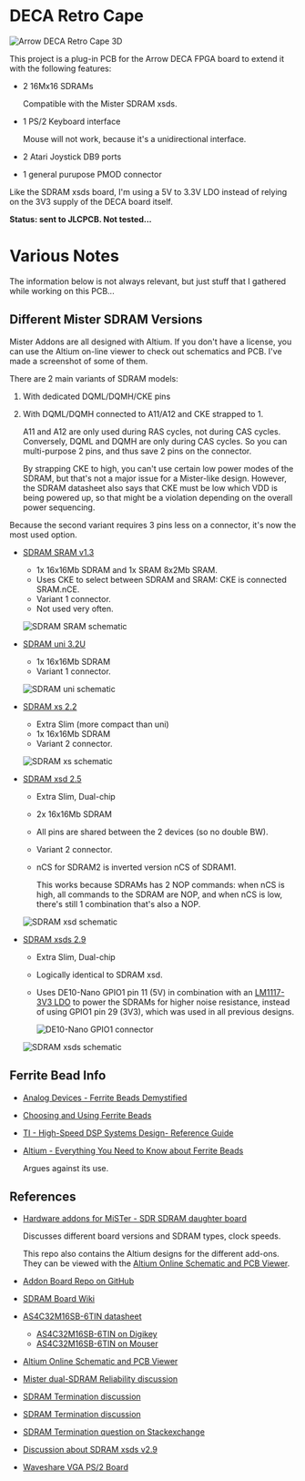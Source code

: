 
# DECA Retro Cape

![Arrow DECA Retro Cape 3D](./doc/arrow_deca_retro_cape_3d.png) 

This project is a plug-in PCB for the Arrow DECA FPGA board to extend it with the
following features:

* 2 16Mx16 SDRAMs

    Compatible with the Mister SDRAM xsds. 

* 1 PS/2 Keyboard interface

    Mouse will not work, because it's a unidirectional interface.

* 2 Atari Joystick DB9 ports 

* 1 general purupose PMOD connector

Like the SDRAM xsds board, I'm using a 5V to 3.3V LDO instead of relying on the 3V3
supply of the DECA board itself.

**Status: sent to JLCPCB. Not tested...**


# Various Notes

The information below is not always relevant, but just stuff that I gathered while
working on this PCB...

## Different Mister SDRAM Versions

Mister Addons are all designed with Altium. If you don't have a license, you can use
the Altium on-line viewer to check out schematics and PCB. I've made a screenshot of some
of them.

There are 2 main variants of SDRAM models:

1. With dedicated DQML/DQMH/CKE pins
1. With DQML/DQMH connected to A11/A12 and CKE strapped to 1.

    A11 and A12 are only used during RAS cycles, not during CAS cycles. Conversely, 
    DQML and DQMH are only during CAS cycles. So you can multi-purpose 2 pins, and thus
    save 2 pins on the connector.

    By strapping CKE to high, you can't use certain low power modes of the SDRAM, but
    that's not a major issue for a Mister-like design. However, the SDRAM datasheet
    also says that CKE must be low which VDD is being powered up, so that might
    be a violation depending on the overall power sequencing.

Because the second variant requires 3 pins less on a connector, it's now the most used option.


* [SDRAM SRAM v1.3](https://github.com/MiSTer-devel/Hardware_MiSTer/tree/master/Addons/SDRAM_SRAM)

    * 1x 16x16Mb SDRAM and 1x SRAM 8x2Mb SRAM.
    * Uses CKE to select between SDRAM and SRAM: CKE is connected SRAM.nCE.
    * Variant 1 connector.
    * Not used very often.

    ![SDRAM SRAM schematic](./doc/sdram_sram.png)

* [SDRAM uni 3.2U](https://github.com/MiSTer-devel/Hardware_MiSTer/tree/master/Addons/SDRAM_uni)

    * 1x 16x16Mb SDRAM
    * Variant 1 connector.

    ![SDRAM uni schematic](./doc/sdram_uni.png)

* [SDRAM xs 2.2](https://github.com/MiSTer-devel/Hardware_MiSTer/tree/master/Addons/SDRAM_xs)

    * Extra Slim (more compact than uni)
    * 1x 16x16Mb SDRAM
    * Variant 2 connector.

    ![SDRAM xs schematic](./doc/sdram_xs.png)

* [SDRAM xsd 2.5](https://github.com/MiSTer-devel/Hardware_MiSTer/tree/master/Addons/SDRAM_xsd)

    * Extra Slim, Dual-chip
    * 2x 16x16Mb SDRAM
    * All pins are shared between the 2 devices (so no double BW).
    * Variant 2 connector.
    * nCS for SDRAM2 is inverted version nCS of SDRAM1.

        This works because SDRAMs has 2 NOP commands: when nCS is high, all commands to the
        SDRAM are NOP, and when nCS is low, there's still 1 combination that's also a NOP.

    ![SDRAM xsd schematic](./doc/sdram_xsd.png)

* [SDRAM xsds 2.9](https://github.com/MiSTer-devel/Hardware_MiSTer/tree/master/Addons/SDRAM_xsds)

    * Extra Slim, Dual-chip
    * Logically identical to SDRAM xsd.
    * Uses DE10-Nano GPIO1 pin 11 (5V) in combination with an 
      [LM1117-3V3 LDO](https://www.ti.com/lit/ds/symlink/lm1117.pdf) to power the SDRAMs for
      higher noise resistance, instead of using GPIO1 pin 29 (3V3), which was used in all
      previous designs.

      ![DE10-Nano GPIO1 connector](./doc/DE10_nano_GPIO1.png)

    ![SDRAM xsds schematic](./doc/sdram_xsds.png)


## Ferrite Bead Info

* [Analog Devices - Ferrite Beads Demystified](https://www.analog.com/media/en/technical-documentation/application-notes/AN-1368.pdf)
* [Choosing and Using Ferrite Beads](https://www.allaboutcircuits.com/technical-articles/choosing-and-using-ferrite-beads/)
* [TI - High-Speed DSP Systems Design- Reference Guide](https://www.ti.com.cn/cn/lit/ug/spru889/spru889.pdf)
* [Altium - Everything You Need to Know about Ferrite Beads](https://resources.altium.com/p/everything-you-need-to-know-about-ferrite-beads)

    Argues against its use.

## References

* [Hardware addons for MiSTer - SDR SDRAM daughter board](https://github.com/MiSTer-devel/Hardware_MiSTer#sdr-sdram-daughter-board)

    Discusses different board versions and SDRAM types, clock speeds.

    This repo also contains the Altium designs for the different add-ons. They can be viewed with the
    [Altium Online Schematic and PCB Viewer](https://www.altium.com/viewer/).

* [Addon Board Repo on GitHub](https://github.com/MiSTer-devel/Hardware_MiSTer/tree/master/Addons)

* [SDRAM Board Wiki](https://github.com/MiSTer-devel/Main_MiSTer/wiki/SDRAM-Board)

* [AS4C32M16SB-6TIN datasheet](https://www.mouser.com/datasheet/2/12/512M%20SDRAM_%20B%20die_AS4C32M16SB-7TCN-7TIN-6TIN_Rev%201-1265391.pdf)

    * [AS4C32M16SB-6TIN on Digikey](https://www.digikey.com/en/products/detail/alliance-memory-inc/AS4C32M16SB-6TIN/6716555)
    * [AS4C32M16SB-6TIN on Mouser](https://www.mouser.com/ProductDetail/913-AS4C32M16SB-6TIN)

* [Altium Online Schematic and PCB Viewer](https://www.altium.com/viewer/)

* [Mister dual-SDRAM Reliability discussion](https://misterfpga.org/viewtopic.php?t=1727)
* [SDRAM Termination discussion](https://www.electronicspoint.com/forums/threads/sdram-clock-termination.19018/)
* [SDRAM Termination discussion](https://designhelp.fedevel.com/forum/test/pcb-layout/82-sdr-sdram-layout-recommendations)
* [SDRAM Termination question on Stackexchange](https://electronics.stackexchange.com/questions/38718/termination-resistors-are-they-needed)
* [Discussion about SDRAM xsds v2.9](https://misterfpga.org/viewtopic.php?t=2480)

* [Waveshare VGA PS/2 Board](https://www.waveshare.com/vga-ps2-board.htm)
